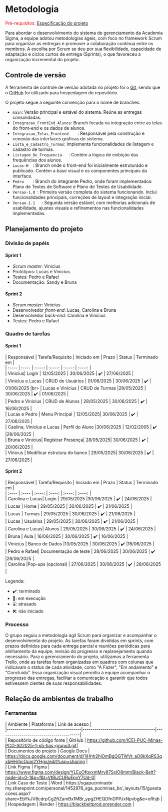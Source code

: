 # Metodologia <br>

<span style="color:red">Pré-requisitos: <a href="02-Especificacao.md"> Especificação do projeto</a></span>

Para abordar o desenvolvimento do sistema de gerenciamento da Academia Sigma, a equipe adotou metodologias ágeis, com foco no framework Scrum para organizar as entregas e promover a colaboração contínua entre os membros. A escolha por Scrum se deu por sua flexibilidade, capacidade de adaptação e ciclos curtos de entrega (Sprints), o que favoreceu a organização incremental do projeto.<br>


## Controle de versão <br>

A ferramenta de controle de versão adotada no projeto foi o [Git](https://git-scm.com/), sendo que o [GitHub](https://github.com) foi utilizado para hospedagem do repositório. <br>

O projeto segue a seguinte convenção para o nome de branches: <br>

- `main`: Versão principal e estável do sistema. Reúne as entregas consolidadas. <br>
- `Integracao_FrontEnd_Alunos`: Branch focada na integração entre as telas do front-end e os dados de alunos. <br>
- `Integracao_Telas_Frontend	`: Responsável pela construção e conexão das interfaces gráficas do sistema. <br>
- `Lista_e_Cadastro_Turmas`: Implementa funcionalidades de listagem e cadastro de turmas. <br>
- `Listagem_De_Frequencia	`: Contém a lógica de exibição das frequências dos alunos. <br>
- `Lucas-H	`: Branch onde o front-end foi inicialmente estruturado e publicado. Contém a base visual e os componentes principais da interface. <br>
- `Pedro	`: Branch do integrante Pedro, onde foram implementados: Plano de Testes de Software e Plano de Testes de Usabilidade. <br>
- `Versao-1.0 `: Primeira versão completa do sistema funcionando. Inclui funcionalidades principais, correções de layout e integração inicial. <br>
- `Versao-1.1	`: Segunda versão estável, com melhorias adicionais de usabilidade, ajustes visuais e refinamentos nas funcionalidades implementadas. <br>

## Planejamento do projeto<br>

###  Divisão de papéis <br>


#### Sprint 1<br>
- _Scrum master_: Vinicius<br>
- Protótipos: Lucas e Vinicius<br>
- Testes: Pedro e Rafael<br>
- Documentação: Sandy e Bruna<br>

#### Sprint 2<br>
- _Scrum master_: Vinicius<br>
- Desenvolvedor _front-end_: Lucas, Carolina e Bruna<br>
- Desenvolvedor _back-end_: Carolina e Vinicius<br>
- Testes: Pedro e Rafael<br>

###  Quadro de tarefas<br>

#### Sprint 1 <br>

| Responsável   | Tarefa/Requisito  | Iniciado em    | Prazo      | Status | Terminado em |<br>
| :----         |    :----          |      :----:    | :----:     | :----: | :----:       |<br>
| Vinicius| Login  | 12/05/2025      | 30/06/2025                 | ✔️ | 27/06/2025      |<br>
| Vinicius e Lucas | CRUD de Usuários  | 01/06/2025  | 30/06/2025  | ✔️ | 01/06/2025     |br>
| Lucas e Vinicius | CRUD de Turmas	  |28/05/2025 | 30/06/2025   | ✔️ |  01/06/2025      |<br>
| Pedro e Vinicius | CRUD de Alunos	  | 28/05/2025 | 30/06/2025  | ✔️ | 16/06/2025       |<br>
| Lucas e Pedro | Menu Principal	    | 12/05/2025| 30/06/2025     | ✔️  |   27/06/2025  |<br>
| Caolina, Vinicius e Lucas   | Perfil do Aluno	 |30/06/2025 | 12/02/2005 | ✔️  |28/06/2025 |<br>
| Bruna e Vinicius| Registrar Presença| 28/05/2025| 30/06/2025   | ✔️  | 20/06/2025      |<br>
| Vinicus | Modificar estrutura do banco | 29/05/2025| 30/06/2025 | ✔️  |  27/06/2025    |<br>

#### Sprint 2 <br>

| Responsável   | Tarefa/Requisito | Iniciado em    | Prazo      | Status | Terminado em    | <br>
| :----         |    :----         |      :----:    | :----:     | :----: | :----:          | <br>
| Carolina e Lucas| 	Login     | 29/05/2025      |30/06/2025 | ✔️    | 24/06/2025     |<br>
| Lucas         |   Home	    | 29/05/2025    | 30/06/2025 | ✔️    |  21/06/2025    | <br>
| Lucas         |   Turmas	  | 29/05/2025    | 30/06/2025 | ✔️    |  21/06/2025    |<br>
| Lucas         |   Usuários	|  29/05/2025   | 30/06/2025 | ✔️  |   21/06/2025     |<br>
| Carolina e Lucas|   Alunos		|  29/05/2025 | 30/06/2025 | ✔️  |   24/06/2025    |<br>
| Bruna         |    Aula	    |  16/06/2025   | 30/06/2025 | ✔️  |  16/06/2025      |<br>
| Vinicius      | Banco de Dados  |13/05/2025 | 30/06/2025 | ✔️  |16/06/2025    |<br>
| Pedro e Rafael|	Documentação de teste |  28/06/2025   | 30/06/2025 | ✔️  |28/06/2025  |<br>
| Carolina      |Pop-ups (opcional)	 |  27/06/2025 | 30/06/2025 | ✔️ | 28/06/2025  |<br>

Legenda:<br>
- ✔️: terminado <br>
- 📝: em execução <br>
- ⌛: atrasado <br>
- ❌: não iniciado <br>


### Processo <br>

O grupo seguiu a metodologia ágil Scrum para organizar e acompanhar o desenvolvimento do projeto. As tarefas foram divididas em sprints, com prazos definidos para cada entrega parcial e reuniões periódicas para alinhamento da equipe, revisão do progresso e replanejamento quando necessário. 
Para o gerenciamento do projeto, utilizamos a ferramenta Trello, onde as tarefas foram organizadas em quadros com colunas que indicavam o status de cada atividade, como "A Fazer", "Em andamento" e "Concluído". Essa organização visual permitiu à equipe acompanhar o progresso das entregas, facilitar a comunicação e garantir que todos estivessem cientes de suas responsabilidades. <br>

## Relação de ambientes de trabalho<br>
### Ferramentas<br>

| Ambiente                            | Plataforma                         | Link de acesso                         |<br>
|-------------------------------------|------------------------------------|----------------------------------------|<br>
| Repositório de código fonte         | GitHub                             | https://github.com/ICEI-PUC-Minas-PCO-SI/2025-1-p5-tias-grupo3.git|<br>
| Documentos do projeto               | Google Docs                        | https://docs.google.com/document/d/1iHhh2hjOmBgQGTWVt_aO8kXqRS3qxbHHrhcOum2YHgo/edit?usp=sharing |<br>
| Link Figma                          | Figma                              | https://www.figma.com/design/YLEuOfqvxmMry87SxlO8mm/Black-Belt?node-id=0-1&p=f&t=VtBiJCURuEpvY7Ud-0| <br>
| Link Caso de Teste                  | Word                               | https://sgapucminasbr my.sharepoint.com/personal/1452976_sga_pucminas_br/_layouts/15/guestaccess.aspx?share=EbYkJV8cdrpCg2ftZamBx1MBr_ypgZHEQDfnDPPJxNpvbg&e=ofIhjb  | <br>
| Hospedagem                          | Render                             | https://blackbeltprod.onrender.com | <br>

 
